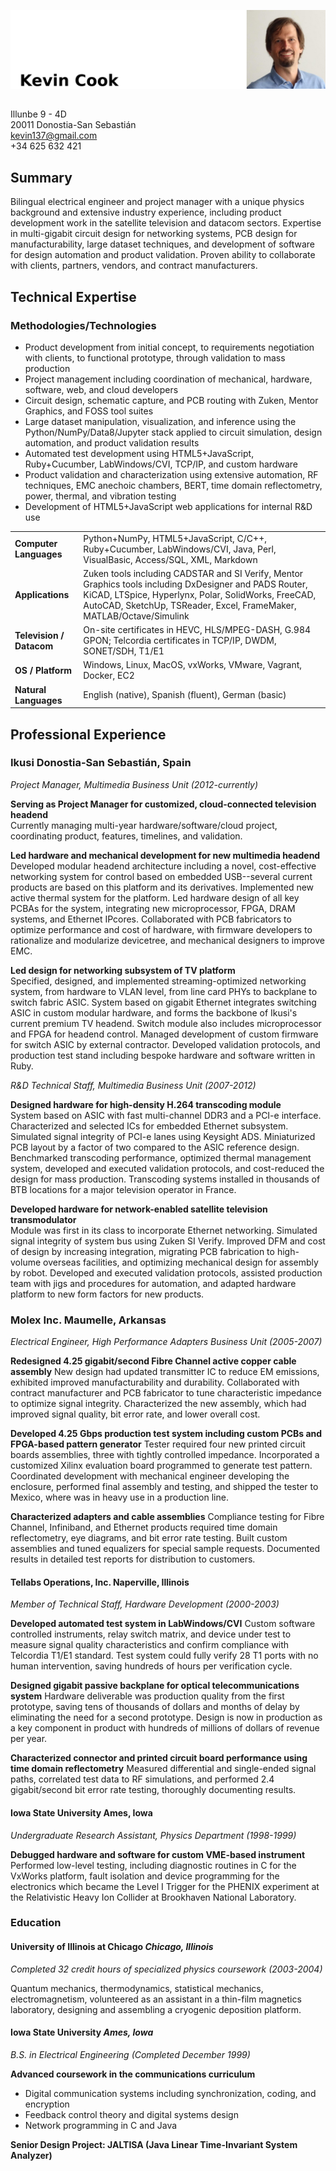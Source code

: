 ![Kevin_Cook](/Kevin_Cook_banner3.jpeg)
## 
Illunbe 9 - 4D  
20011 Donostia-San Sebastián  
kevin137@gmail.com  
+34 625 632 421  

## Summary
Bilingual electrical engineer and project manager with a unique physics background and extensive industry experience, including product development work in the satellite television and datacom sectors. Expertise in multi-gigabit circuit design for networking systems, PCB design for manufacturability, large dataset techniques, and development of software for design automation and product validation. Proven ability to collaborate with clients, partners, vendors, and contract manufacturers.

## Technical Expertise
### Methodologies/Technologies
-  Product development from initial concept, to requirements negotiation with clients, to functional prototype, through validation to mass production
-  Project management including coordination of mechanical, hardware, software, web, and cloud developers
-  Circuit design, schematic capture, and PCB routing with Zuken, Mentor Graphics, and FOSS tool suites
- Large dataset manipulation, visualization, and inference using the Python/NumPy/Data8/Jupyter stack applied to circuit simulation, design automation, and product validation results
- Automated test development using HTML5+JavaScript, Ruby+Cucumber, LabWindows/CVI, TCP/IP, and custom hardware
- Product validation and characterization using extensive automation, RF techniques, EMC anechoic chambers, BERT, time domain reflectometry, power, thermal, and vibration testing
- Development of HTML5+JavaScript web applications for internal R&D use 

|     |     |
| :-- | :-- |
| **Computer Languages**   | Python+NumPy, HTML5+JavaScript, C/C++, Ruby+Cucumber, LabWindows/CVI, Java, Perl, VisualBasic, Access/SQL, XML, Markdown |
| **Applications**         | Zuken tools including CADSTAR and SI Verify, Mentor Graphics tools including DxDesigner and PADS Router, KiCAD, LTSpice, Hyperlynx, Polar, SolidWorks, FreeCAD, AutoCAD, SketchUp, TSReader, Excel, FrameMaker, MATLAB/Octave/Simulink     |
| **Television / Datacom** | On-site certificates in HEVC, HLS/MPEG-DASH, G.984 GPON; Telcordia certificates in TCP/IP, DWDM, SONET/SDH, T1/E1                 |
| **OS / Platform**        | Windows, Linux, MacOS, vxWorks, VMware, Vagrant, Docker, EC2 |
| **Natural Languages**    | English (native), Spanish (fluent), German (basic)           |

## Professional Experience
 
### Ikusi  Donostia-San Sebastián, Spain

*Project Manager, Multimedia Business Unit (2012-currently)*

**Serving as Project Manager for customized, cloud-connected television headend**  
Currently managing multi-year hardware/software/cloud project, coordinating product, features, timelines, and validation. 

**Led hardware and mechanical development for new multimedia headend**  
Developed modular headend architecture including a novel, cost-effective networking system for control based on embedded USB--several current products are based on this platform and its derivatives. Implemented new active thermal system for the platform. Led hardware design of all key PCBAs for the system, integrating new microprocessor, FPGA, DRAM systems, and Ethernet IPcores. Collaborated with PCB fabricators to optimize performance and cost of hardware, with firmware developers to rationalize and modularize devicetree, and mechanical designers to improve EMC.

**Led design for networking subsystem of TV platform**  
Specified, designed, and implemented streaming-optimized networking system, from hardware to VLAN level, from line card PHYs to backplane to switch fabric ASIC. System based on gigabit Ethernet integrates switching ASIC in custom modular hardware, and forms the backbone of Ikusi's current premium TV headend. Switch module also includes microprocessor and FPGA for headend control. Managed development of custom firmware for switch ASIC by external contractor. Developed validation protocols, and production test stand including bespoke hardware and software written in Ruby.

*R&D Technical Staff, Multimedia Business Unit (2007-2012)*

**Designed hardware for high-density H.264 transcoding module**  
System based on ASIC with fast multi-channel DDR3 and a PCI-e interface. Characterized and selected ICs for embedded Ethernet subsystem. Simulated signal integrity of PCI-e lanes using Keysight ADS. Miniaturized PCB layout by a factor of two compared to the ASIC reference design. Benchmarked transcoding performance, optimized thermal management system, developed and executed validation protocols, and cost-reduced the design for mass production. Transcoding systems installed in thousands of BTB locations for a major television operator in France.

**Developed hardware for network-enabled satellite television transmodulator**  
Module was first in its class to incorporate Ethernet networking. Simulated signal integrity of system bus using Zuken SI Verify. Improved DFM and cost of design by increasing integration, migrating PCB fabrication to high-volume overseas facilities, and optimizing mechanical design for assembly by robot. Developed and executed validation protocols, assisted production team with jigs and procedures for automation, and adapted hardware platform to new form factors for new products.

### Molex Inc.  Maumelle, Arkansas
*Electrical Engineer, High Performance Adapters Business Unit (2005-2007)*

**Redesigned 4.25 gigabit/second Fibre Channel active copper cable assembly**
New design had updated transmitter IC to reduce EM emissions, exhibited improved manufacturability and durability. Collaborated with contract manufacturer and PCB fabricator to tune characteristic impedance to optimize signal integrity. Characterized the new assembly, which had improved signal quality, bit error rate, and lower overall cost.

**Developed 4.25 Gbps production test system including custom PCBs and FPGA-based pattern generator**
Tester required four new printed circuit boards assemblies, three with tightly controlled impedance. Incorporated a customized Xilinx evaluation board programmed to generate test pattern. Coordinated development with mechanical engineer developing the enclosure, performed final assembly and testing, and shipped the tester to Mexico, where was in heavy use in a production line.

**Characterized adapters and cable assemblies**
Compliance testing for Fibre Channel, Infiniband, and Ethernet products required time domain reflectometry, eye diagrams, and bit error rate testing. Built custom assemblies and tuned equalizers for special sample requests. Documented results in detailed test reports for distribution to customers.

#### Tellabs Operations, Inc.  Naperville, Illinois
*Member of Technical Staff, Hardware Development  (2000-2003)*

**Developed automated test system in LabWindows/CVI**
Custom software controlled instruments, relay switch matrix, and device under test to measure signal quality characteristics and confirm compliance with Telcordia T1/E1 standard. Test system could fully verify 28 T1 ports with no human intervention, saving hundreds of hours per verification cycle.

**Designed gigabit passive backplane for optical telecommunications system**
Hardware deliverable was production quality from the first prototype, saving tens of thousands of dollars and months of delay by eliminating the need for a second prototype. Design is now in production as a key component in product with hundreds of millions of dollars of revenue per year.

**Characterized connector and printed circuit board performance using time domain reflectometry**
Measured differential and single-ended signal paths, correlated test data to RF simulations, and performed 2.4 gigabit/second bit error rate testing, thoroughly documenting results.

#### Iowa State University  Ames, Iowa
*Undergraduate Research Assistant, Physics Department  (1998-1999)*

**Debugged hardware and software for custom VME-based instrument**
Performed low-level testing, including diagnostic routines in C for the VxWorks platform, fault isolation and device programming for the electronics which became the Level I Trigger for the PHENIX experiment at the Relativistic Heavy Ion Collider at Brookhaven National Laboratory.

### Education

#### University of Illinois at Chicago  *Chicago, Illinois*
*Completed 32 credit hours of specialized physics coursework (2003-2004)*

Quantum mechanics, thermodynamics, statistical mechanics, electromagnetism, volunteered as an assistant in a thin-film magnetics laboratory, designing and assembling a cryogenic deposition platform.
 
#### Iowa State University *Ames, Iowa*
*B.S. in Electrical Engineering (Completed December 1999)*

**Advanced coursework in the communications curriculum**
- Digital communication systems including synchronization, coding, and encryption
- Feedback control theory and digital systems design
- Network programming in C and Java

**Senior Design Project: JALTISA (Java Linear Time-Invariant System Analyzer)**
